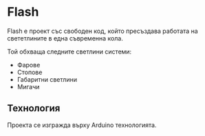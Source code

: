 # Flash

Flash e проект със свободен код, който пресъздава работата на свететлините в една съвременна кола. 

Той обхваща следните светлини системи:
* Фарове
* Стопове 
* Габаритни светлини
* Мигачи

## Технология
Проекта се изгражда върху Arduino технологията.